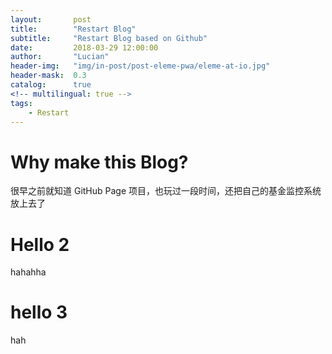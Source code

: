 ```yaml
---
layout:       post
title:        "Restart Blog"
subtitle:     "Restart Blog based on Github"
date:         2018-03-29 12:00:00
author:       "Lucian"
header-img:   "img/in-post/post-eleme-pwa/eleme-at-io.jpg"
header-mask:  0.3
catalog:      true
<!-- multilingual: true -->
tags:
    - Restart
---
```



# Why make this Blog?
很早之前就知道 GitHub Page 项目，也玩过一段时间，还把自己的基金监控系统放上去了


# Hello 2
hahahha
# hello 3
hah